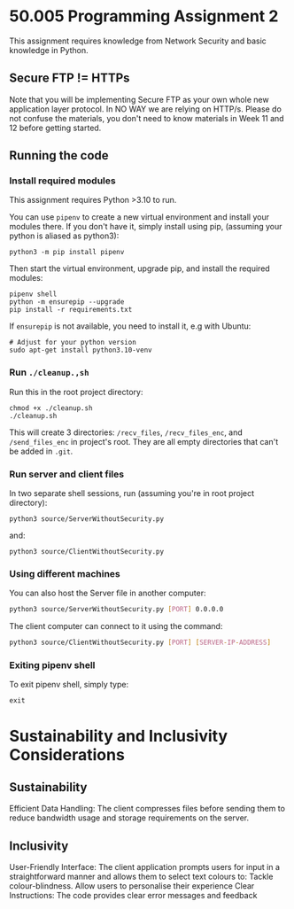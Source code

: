 # 50.005 Programming Assignment 2

This assignment requires knowledge from Network Security and basic knowledge in Python.

## Secure FTP != HTTPs

Note that you will be implementing Secure FTP as your own whole new application layer protocol. In NO WAY we are relying on HTTP/s. Please do not confuse the materials, you don't need to know materials in Week 11 and 12 before getting started.

## Running the code

### Install required modules

This assignment requires Python >3.10 to run.

You can use `pipenv` to create a new virtual environment and install your modules there. If you don't have it, simply install using pip, (assuming your python is aliased as python3):

```
python3 -m pip install pipenv
```

Then start the virtual environment, upgrade pip, and install the required modules:

```
pipenv shell
python -m ensurepip --upgrade
pip install -r requirements.txt
```

If `ensurepip` is not available, you need to install it, e.g with Ubuntu:

```
# Adjust for your python version
sudo apt-get install python3.10-venv
```

### Run `./cleanup.,sh`

Run this in the root project directory:

```
chmod +x ./cleanup.sh
./cleanup.sh
```

This will create 3 directories: `/recv_files`, `/recv_files_enc`, and `/send_files_enc` in project's root. They are all empty directories that can't be added in `.git`.

### Run server and client files

In two separate shell sessions, run (assuming you're in root project directory):

```
python3 source/ServerWithoutSecurity.py
```

and:

```
python3 source/ClientWithoutSecurity.py
```

### Using different machines

You can also host the Server file in another computer:

```sh
python3 source/ServerWithoutSecurity.py [PORT] 0.0.0.0
```

The client computer can connect to it using the command:

```sh
python3 source/ClientWithoutSecurity.py [PORT] [SERVER-IP-ADDRESS]
```

### Exiting pipenv shell

To exit pipenv shell, simply type:

```
exit
```

# Sustainability and Inclusivity Considerations
## Sustainability
Efficient Data Handling: The client compresses files before sending them to reduce bandwidth usage and storage requirements on the server.
## Inclusivity
User-Friendly Interface: The client application prompts users for input in a straightforward manner and allows them to select text colours to:
Tackle colour-blindness.
Allow users to personalise their experience
Clear Instructions: The code provides clear error messages and feedback 



